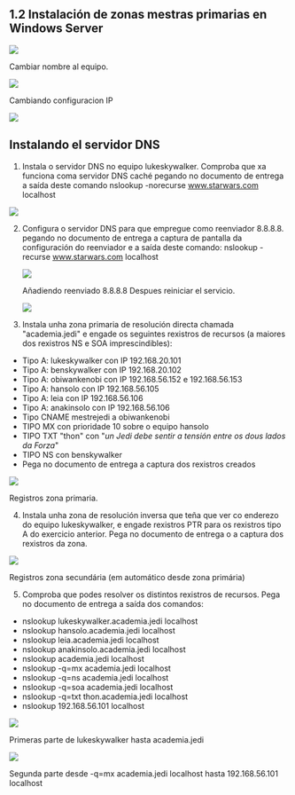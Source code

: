 ﻿## 1.2 Instalación de zonas mestras primarias en Windows Server

![](/Imagenes_WS_primarias/Aspose.Words.ca1c0282-1066-4b2b-a3ca-120152d0a2ec.003.png)

Cambiar nombre al equipo.

![](/Imagenes_WS_primarias/Aspose.Words.ca1c0282-1066-4b2b-a3ca-120152d0a2ec.004.png)

Cambiando configuracion IP

![](Aspose.Words.ca1c0282-1066-4b2b-a3ca-120152d0a2ec.005.jpeg)

## Instalando el servidor DNS

1. Instala o servidor DNS no equipo lukeskywalker. Comproba que xa funciona coma servidor DNS caché pegando no documento de entrega a saída deste comando nslookup -norecurse www.starwars.com localhost

![](/Imagenes_WS_primarias/Aspose.Words.ca1c0282-1066-4b2b-a3ca-120152d0a2ec.006.jpeg)

2. Configura o servidor DNS para que empregue como reenviador 8.8.8.8. pegando no documento de entrega a captura de pantalla da configuración do reenviador e a saída deste comando: nslookup -recurse www.starwars.com localhost

   ![](/Imagenes_WS_primarias/Aspose.Words.ca1c0282-1066-4b2b-a3ca-120152d0a2ec.007.png)

   Añadiendo reenviado 8.8.8.8 Despues reiniciar el servicio.

   ![](/Imagenes_WS_primarias/Aspose.Words.ca1c0282-1066-4b2b-a3ca-120152d0a2ec.008.jpeg)

3. Instala unha zona primaria de resolución directa chamada "academia.jedi" e engade os seguintes rexistros de recursos (a maiores dos rexistros NS e SOA imprescindibles):
- Tipo A: lukeskywalker con IP 192.168.20.101
- Tipo A: benskywalker con IP 192.168.20.102
- Tipo A: obiwankenobi con IP 192.168.56.152 e 192.168.56.153
- Tipo A: hansolo con IP 192.168.56.105
- Tipo A: leia con IP 192.168.56.106
- Tipo A: anakinsolo con IP 192.168.56.106
- Tipo CNAME mestrejedi a obiwankenobi
- TIPO MX con prioridade 10 sobre o equipo hansolo
- TIPO TXT "thon" con "*un Jedi debe sentir a tensión entre os dous lados da Forza*"
- TIPO NS con benskywalker
- Pega no documento de entrega a captura dos rexistros creados

![](/Imagenes_WS_primarias/Aspose.Words.ca1c0282-1066-4b2b-a3ca-120152d0a2ec.009.jpeg)

Registros zona primaria.

4. Instala unha zona de resolución inversa que teña que ver co enderezo do equipo lukeskywalker, e engade rexistros PTR para os rexistros tipo A do exercicio anterior. Pega no documento de entrega o a captura dos rexistros da zona.

![](/Imagenes_WS_primarias/Aspose.Words.ca1c0282-1066-4b2b-a3ca-120152d0a2ec.010.jpeg)

Registros zona secundária (em automático desde zona primária)

5. Comproba que podes resolver os distintos rexistros de recursos. Pega no documento de entrega a saída dos comandos:
- nslookup lukeskywalker.academia.jedi localhost
- nslookup hansolo.academia.jedi localhost
- nslookup leia.academia.jedi localhost
- nslookup anakinsolo.academia.jedi localhost
- nslookup academia.jedi localhost
- nslookup -q=mx academia.jedi localhost
- nslookup -q=ns academia.jedi localhost
- nslookup -q=soa academia.jedi localhost
- nslookup -q=txt thon.academia.jedi localhost
- nslookup 192.168.56.101 localhost

![](/Imagenes_WS_primarias/Aspose.Words.ca1c0282-1066-4b2b-a3ca-120152d0a2ec.011.jpeg)

Primeras parte de lukeskywalker hasta academia.jedi

![](/Imagenes_WS_primarias##/Aspose.Words.ca1c0282-1066-4b2b-a3ca-120152d0a2ec.012.jpeg)

Segunda parte desde -q=mx academia.jedi localhost hasta 192.168.56.101 localhost
